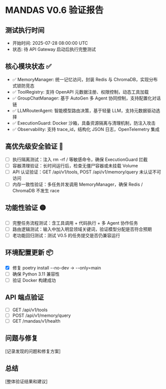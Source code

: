 # MANDAS V0.6 验证报告

## 测试执行时间
- 开始时间: 2025-07-28 08:00:00 UTC
- 状态: 待 API Gateway 启动后执行完整测试

## 核心模块状态 ✅
- ✅ MemoryManager: 统一记忆访问，封装 Redis 与 ChromaDB，实现分布式锁防竞态
- ✅ ToolRegistry: 支持 OpenAPI 元数据注册、权限控制，动态工具加载
- ✅ GroupChatManager: 基于 AutoGen 多 Agent 协同控制，支持配置化对话链
- ✅ LLMRouterAgent: 智能模型路由决策，基于轻量 LLM，支持元数据驱动选择
- ✅ ExecutionGuard: Docker 沙箱，具备资源隔离与清理机制，防注入攻击
- ✅ Observability: 支持 trace_id，结构化 JSON 日志，OpenTelemetry 集成

## 高优先级安全验证 🔴
- [ ] 执行隔离测试：注入 rm -rf / 等敏感命令，确保 ExecutionGuard 拦截
- [ ] 容器清理验证：长时间运行后，检查无僵尸容器或未挂载 Volume
- [ ] API 认证验证：GET /api/v1/tools, POST /api/v1/memory/query 未认证不可访问
- [ ] 内存一致性验证：多任务并发调用 MemoryManager，确保 Redis / ChromaDB 不发生 race

## 功能性验证 🟡
- [ ] 完整任务流程测试：含工具调用 + 代码执行 + 多 Agent 协作任务
- [ ] 路由逻辑测试：输入中加入明显领域关键词，验证模型分配是否符合预期
- [ ] 老功能回归测试：测试 V0.5 的任务提交是否仍兼容运行

## 环境配置更新 📦
- [x] 修复 poetry install --no-dev → --only=main
- [ ] 确保 Python 3.11 兼容性
- [ ] 验证 Docker 构建成功

## API 端点验证
- [ ] GET /api/v1/tools
- [ ] POST /api/v1/memory/query
- [ ] GET /mandas/v1/health

## 问题与修复
[记录发现的问题和修复方案]

## 总结
[整体验证结果和建议]
